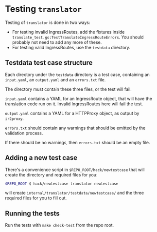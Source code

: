 # Testing `translator`

Testing of `translator` is done in two ways:
- For testing invalid IngressRoutes, add the fixtures inside `translate_test.go:TestTranslateIngressRouteErrors`.
You should probably not need to add any more of these.
- For testing valid IngressRoutes, use the `testdata` directory.

## Testdata test case structure

Each directory under the `testdata` directory is a test case, containing an `input.yaml`, an `output.yaml` and an `errors.txt` file.

The directory must contain these three files, or the test will fail.

`input.yaml` contains a YAML for an IngressRoute object, that will have the translation code run on it.
Invalid IngressRoutes here will fail the test.

`output.yaml` contains a YAML for a HTTPProxy object, as output by `ir2proxy`.

`errors.txt` should contain any warnings that should be emitted by the validation process.

If there should be no warnings, then `errors.txt` should be an empty file.

## Adding a new test case

There's a convenience script in `$REPO_ROOT/hack/newtestcase` that will create the directory and required files for you:

```sh
$REPO_ROOT $ hack/newtestcase translator newtestcase
```

will create `internal/translator/testdata/newtestcase/` and the three required files for you to fill out.

## Running the tests

Run the tests with `make check-test` from the repo root.
